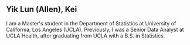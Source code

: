 ## Yik Lun (Allen), Kei

I am a Master's student in the Department of Statistics at University of California, Los Angeles (UCLA). Previously, I was a Senior Data Analyst at UCLA Health, after graduating from UCLA with a B.S. in Statistics.
